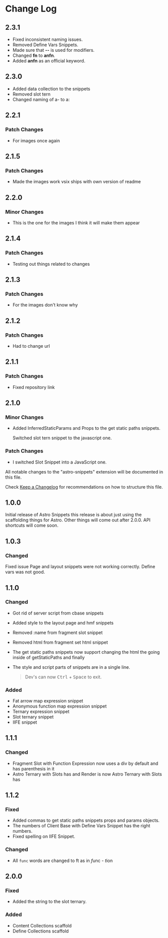 # Change Log

## 2.3.1

- Fixed inconsistent naming issues.
- Removed Define Vars Snippets.
- Made sure that **--** is used for modifiers.
- Changed  **fn** to **anfn**. 
- Added **anfn** as an official keyword.

## 2.3.0

- Added data collection to the snippets
- Removed slot tern
- Changed naming of a- to a:  

## 2.2.1

### Patch Changes

- For images once again

## 2.1.5

### Patch Changes

- Made the images work vsix ships with own version of readme

## 2.2.0

### Minor Changes

- This is the one for the images I think it will make them appear

## 2.1.4

### Patch Changes

- Testing out things related to changes

## 2.1.3

### Patch Changes

- For the images don't know why

## 2.1.2

### Patch Changes

- Had to change url

## 2.1.1

### Patch Changes

- Fixed repository link

## 2.1.0

### Minor Changes

- Added InferredStaticParams and Props to the get static paths snippets.

  Switched slot tern snippet to the javascript one.

### Patch Changes

- I switched Slot Snippet into a JavaScript one.

All notable changes to the "astro-snippets" extension will be documented in this file.

Check [Keep a Changelog](http://keepachangelog.com/) for recommendations on how to structure this file.

## 1.0.0

Initial release of Astro Snippets this release is about just using the scaffolding things for Astro. Other things will come out after 2.0.0.
API shortcuts will come soon.

## 1.0.3

### Changed

Fixed issue Page and layout snippets were not working correctly.
Define vars was not good.

## 1.1.0

### Changed

- Got rid of server script from cbase snippets

- Added style to the layout page and hmf snippets
- Removed :name from fragment slot snippet
- Removed html from fragment set html snippet
- The get static paths snippets now support changing the html the going inside of getStaticPaths and finally
- The style and script parts of snippets are in a single line.
  > Dev's can now <kbd>Ctrl</kbd> + <kbd>Space</kbd> to exit.

### Added

- Fat arrow map expression snippet
- Anonymous function map expression snippet
- Ternary expression snippet
- Slot ternary snippet
- IIFE snippet

## 1.1.1

### Changed

- Fragment Slot with Function Expression now uses a div by default and has parenthesis in it
- Astro Ternary with Slots has and Render is now Astro Ternary with Slots has

## 1.1.2

### Fixed

- Added commas to get static paths snippets props and params objects.
- The numbers of Client Base with Define Vars Snippet has the right numbers.
- Fixed spelling on IIFE Snippet.

### Changed

- All `func` words are changed to ft as in *f*unc - *t*ion

## 2.0.0

### Fixed

- Added the string to the slot ternary.

### Added

- Content Collections scaffold
- Define Collections scaffold
